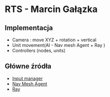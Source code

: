 # RTS - Marcin Gałązka

## Implementacja 
- Camera : move XYZ + rotation + vertical
- Unit movement(AI - Nav mesh Agent +  Ray )
- Controllers (nodes, units)


## Główne źródła 
- [Input manager](https://docs.unity3d.com/Manual/class-InputManager.html)
- [Nav Mesh Agent](https://docs.unity3d.com/ScriptReference/AI.NavMeshAgent.html)
- [Ray](https://docs.unity3d.com/ScriptReference/Ray.html)